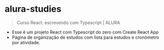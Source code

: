 # alura-studies
> Curso React: escrevendo com Typescript | ALURA

- Esse é um projeto React com Typescript do zero com Create React App
- Página de organização de estudos com lista para estudos e cronômetro por atividade.

